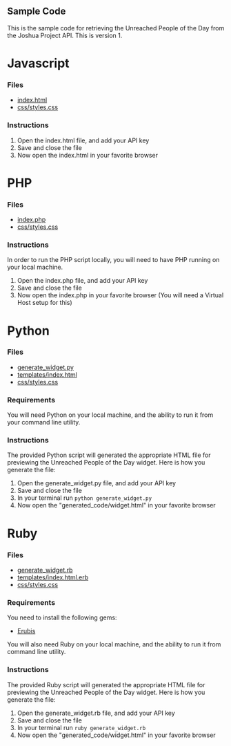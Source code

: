 Sample Code
-----------

This is the sample code for retrieving the Unreached People of the Day from the Joshua Project API.  This is version 1.

Javascript
==========

### Files

* [index.html](https://github.com/MissionalDigerati/joshua_project_api_sample_code/tree/master/version_1/example_1/javascript/index.html)
* [css/styles.css](https://github.com/MissionalDigerati/joshua_project_api_sample_code/tree/master/version_1/example_1/javascript/css/styles.css)

### Instructions

1. Open the index.html file, and add your API key
2. Save and close the file
3. Now open the index.html in your favorite browser

PHP
===

### Files

* [index.php](https://github.com/MissionalDigerati/joshua_project_api_sample_code/tree/master/version_1/example_1/php/index.php)
* [css/styles.css](https://github.com/MissionalDigerati/joshua_project_api_sample_code/tree/master/version_1/example_1/php/css/styles.css)

### Instructions

In order to run the PHP script locally,  you will need to have PHP running on your local machine.

1. Open the index.php file, and add your API key
2. Save and close the file
3. Now open the index.php in your favorite browser (You will need a Virtual Host setup for this)

Python
======

### Files

* [generate_widget.py](https://github.com/MissionalDigerati/joshua_project_api_sample_code/blob/master/version_1/example_1/python/generate_widget.py)
* [templates/index.html](https://github.com/MissionalDigerati/joshua_project_api_sample_code/blob/master/version_1/example_1/python/templates/index.html)
* [css/styles.css](https://github.com/MissionalDigerati/joshua_project_api_sample_code/blob/master/version_1/example_1/python/css/styles.css)

### Requirements

You will need Python on your local machine, and the ability to run it from your command line utility.

### Instructions

The provided Python script will generated the appropriate HTML file for previewing the Unreached People of the Day widget.  Here is how you generate the file:

1. Open the generate_widget.py file, and add your API key
2. Save and close the file
3. In your terminal run `python generate_widget.py`
4. Now open the "generated_code/widget.html" in your favorite browser

Ruby
====

### Files

* [generate_widget.rb](https://github.com/MissionalDigerati/joshua_project_api_sample_code/blob/master/version_1/example_1/ruby/generate_widget.rb)
* [templates/index.html.erb](hhttps://github.com/MissionalDigerati/joshua_project_api_sample_code/blob/master/version_1/example_1/ruby/templates/index.html.erb)
* [css/styles.css](https://github.com/MissionalDigerati/joshua_project_api_sample_code/blob/master/version_1/example_1/ruby/css/styles.css)

### Requirements

You need to install the following gems:

* [Erubis](http://rubygems.org/gems/erubis)

You will also need Ruby on your local machine, and the ability to run it from command line utility.

### Instructions

The provided Ruby script will generated the appropriate HTML file for previewing the Unreached People of the Day widget.  Here is how you generate the file:

1. Open the generate_widget.rb file, and add your API key
2. Save and close the file
3. In your terminal run `ruby generate_widget.rb`
4. Now open the "generated_code/widget.html" in your favorite browser
